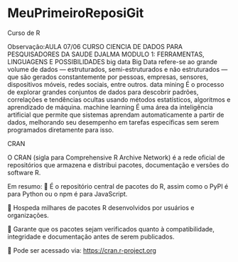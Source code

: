 # MeuPrimeiroReposiGit
Curso de R

Observação:AULA 07/06 CURSO CIENCIA DE DADOS PARA PESQUISADORES DA SAUDE
DJALMA
MODULO 1: FERRAMENTAS, LINGUAGENS E POSSIBILIDADES
big data
Big Data refere-se ao grande volume de dados — estruturados, semi-estruturados e não estruturados — que são gerados constantemente por pessoas, empresas, sensores, dispositivos móveis, redes sociais, entre outros.
data mining
É o processo de explorar grandes conjuntos de dados para descobrir padrões, correlações e tendências ocultas usando métodos estatísticos, algoritmos e aprendizado de máquina.
machine learning
É uma área da inteligência artificial que permite que sistemas aprendam automaticamente a partir de dados, melhorando seu desempenho em tarefas específicas sem serem programados diretamente para isso.

CRAN

O CRAN (sigla para Comprehensive R Archive Network) é a rede oficial de repositórios que armazena e distribui pacotes, documentação e versões do software R.

Em resumo:
🔹 É o repositório central de pacotes do R, assim como o PyPI é para Python ou o npm é para JavaScript.

🔹 Hospeda milhares de pacotes R desenvolvidos por usuários e organizações.

🔹 Garante que os pacotes sejam verificados quanto à compatibilidade, integridade e documentação antes de serem publicados.

🔹 Pode ser acessado via: https://cran.r-project.org
